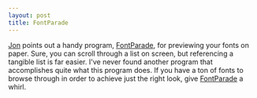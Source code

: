 ```yaml
---
layout: post
title: FontParade
---
```

[Jon](http://www.jonsthoughtsoneverything.com/2005/11/19/print-my-fonts/trackback/) points out a handy program, [FontParade](http://www.brightpebbles.org/fontparade), for previewing your fonts on paper. Sure, you can scroll through a list on screen, but referencing a tangible list is far easier. I've never found another program that accomplishes quite what this program does. If you have a ton of fonts to browse through in order to achieve just the right look, give [FontParade](http://www.brightpebbles.org/fontparade) a whirl.
